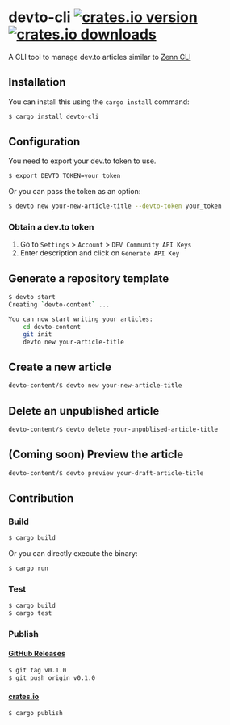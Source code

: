 # devto-cli [![crates.io version](https://img.shields.io/crates/v/devto-cli.svg)](https://crates.io/crates/devto-cli) [![crates.io downloads](https://img.shields.io/crates/d/devto-cli.svg)](https://crates.io/crates/devto-cli)

A CLI tool to manage dev.to articles similar to [Zenn CLI](https://www.npmjs.com/package/zenn-cli)

## Installation

You can install this using the `cargo install` command:

```bash
$ cargo install devto-cli
```

## Configuration

You need to export your dev.to token to use.

```bash
$ export DEVTO_TOKEN=your_token
```

Or you can pass the token as an option:

```bash
$ devto new your-new-article-title --devto-token your_token
```

### Obtain a dev.to token

1. Go to `Settings` > `Account` > `DEV Community API Keys`
2. Enter description and click on `Generate API Key`

## Generate a repository template

```bash
$ devto start
Creating `devto-content` ...

You can now start writing your articles:
    cd devto-content
    git init
    devto new your-article-title
```

## Create a new article

```bash
devto-content/$ devto new your-new-article-title
```

## Delete an unpublished article

```bash
devto-content/$ devto delete your-unpublised-article-title
```

## (Coming soon) Preview the article

```bash
devto-content/$ devto preview your-draft-article-title
```

## Contribution

### Build

```bash
$ cargo build
```

Or you can directly execute the binary:

```bash
$ cargo run
```

### Test

```bash
$ cargo build
$ cargo test
```

### Publish

#### [GitHub Releases](https://github.com/ken-matsui/jyt/tags)

```bash
$ git tag v0.1.0
$ git push origin v0.1.0
```

#### [crates.io](https://crates.io/)

```bash
$ cargo publish
```
